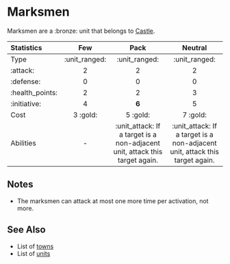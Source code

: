 # Marksmen

Marksmen are a :bronze: unit that belongs to [Castle](../towns/castle.md).

| Statistics | Few | Pack | Neutral |
| :--- | :---: | :---: | :---: |
| Type | :unit_ranged: | :unit_ranged: | :unit_ranged: |
| :attack: | 2 | 2 | 2 |
| :defense: | 0 | 0 | 0 |
| :health_points: | 2 | 2 | 3 |
| :initiative: | 4 | **6** | 5 |
| Cost | 3 :gold: | 5 :gold: | 7 :gold: |
| Abilities | - | :unit_attack: If a target is a non-adjacent unit, attack this target again. | :unit_attack: If a target is a non-adjacent unit, attack this target again. |


## Notes

- The marksmen can attack at most one more time per activation, not more.


## See Also

- List of [towns](../towns.md)
- List of [units](../units.md)